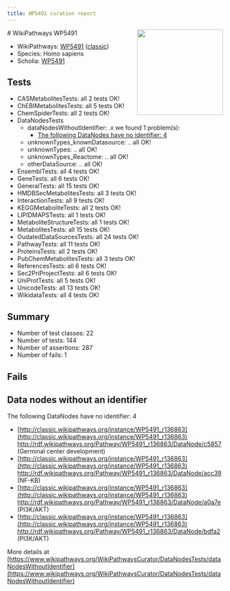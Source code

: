 ```yaml
---
title: WP5491 curation report
---
```


<img style="float: right; width: 200px" src="https://upload.wikimedia.org/wikipedia/commons/thumb/8/83/Wplogo_with_text_500.png/640px-Wplogo_with_text_500.png" />
# WikiPathways WP5491

* WikiPathways: [WP5491](https://wikipathways.org/pathways/WP5491) ([classic](https://classic.wikipathways.org/instance/WP5491))
* Species: Homo sapiens
* Scholia: [WP5491](https://scholia.toolforge.org/wikipathways/WP5491)
## Tests
* CASMetabolitesTests: all 2 tests OK!
* ChEBIMetabolitesTests: all 5 tests OK!
* ChemSpiderTests: all 2 tests OK!
* DataNodesTests
    * dataNodesWithoutIdentifier: .x we found 1 problem(s):
        * [The following DataNodes have no identifier: 4](#d2d32fa3)
    * unknownTypes_knownDatasource: .. all OK!
    * unknownTypes: .. all OK!
    * unknownTypes_Reactome: .. all OK!
    * otherDataSource: .. all OK!
* EnsemblTests: all 4 tests OK!
* GeneTests: all 6 tests OK!
* GeneralTests: all 15 tests OK!
* HMDBSecMetabolitesTests: all 3 tests OK!
* InteractionTests: all 9 tests OK!
* KEGGMetaboliteTests: all 2 tests OK!
* LIPIDMAPSTests: all 1 tests OK!
* MetaboliteStructureTests: all 1 tests OK!
* MetabolitesTests: all 15 tests OK!
* OudatedDataSourcesTests: all 24 tests OK!
* PathwayTests: all 11 tests OK!
* ProteinsTests: all 2 tests OK!
* PubChemMetabolitesTests: all 3 tests OK!
* ReferencesTests: all 6 tests OK!
* Sec2PriProjectTests: all 6 tests OK!
* UniProtTests: all 5 tests OK!
* UnicodeTests: all 13 tests OK!
* WikidataTests: all 4 tests OK!


## Summary

* Number of test classes: 22
* Number of tests: 144
* Number of assertions: 287
* Number of fails: 1

## Fails

<a name="d2d32fa3" />

## Data nodes without an identifier

The following DataNodes have no identifier: 4

* [http://classic.wikipathways.org/instance/WP5491_r136863](http://classic.wikipathways.org/instance/WP5491_r136863) http://rdf.wikipathways.org/Pathway/WP5491_r136863/DataNode/c5857 (Germinal center
development)
* [http://classic.wikipathways.org/instance/WP5491_r136863](http://classic.wikipathways.org/instance/WP5491_r136863) http://rdf.wikipathways.org/Pathway/WP5491_r136863/DataNode/acc39 (NF-KB)
* [http://classic.wikipathways.org/instance/WP5491_r136863](http://classic.wikipathways.org/instance/WP5491_r136863) http://rdf.wikipathways.org/Pathway/WP5491_r136863/DataNode/a0a7e (PI3K/AKT)
* [http://classic.wikipathways.org/instance/WP5491_r136863](http://classic.wikipathways.org/instance/WP5491_r136863) http://rdf.wikipathways.org/Pathway/WP5491_r136863/DataNode/bdfa2 (PI3K/AKT)


More details at [https://www.wikipathways.org/WikiPathwaysCurator/DataNodesTests/dataNodesWithoutIdentifier](https://www.wikipathways.org/WikiPathwaysCurator/DataNodesTests/dataNodesWithoutIdentifier)

